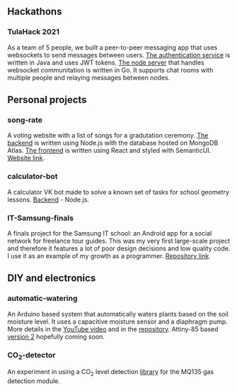 ## Hackathons
### TulaHack 2021
As a team of 5 people, we built a peer-to-peer messaging app that uses websockets to send messages between users. [The authentication service](https://github.com/Big-Kotik/p2p-chat-backend) is written in Java and uses JWT tokens. [The node server](https://github.com/Big-Kotik/p2p-ws-network) that handles websocket communitation is written in Go. It supports chat rooms with multiple people and relaying messages between nodes.
## Personal projects
### song-rate
A voting website with a list of songs for a gradutation ceremony. [The backend](https://github.com/bfrolikov/song-rate) is written using Node.js with the database hosted on MongoDB Atlas. [The frontend](https://github.com/bfrolikov/song-rate-frontend) is written using React and styled with SemanticUI. [Website link](https://song-rate.herokuapp.com/).
### calculator-bot
A calculator VK bot made to solve a known set of tasks for school geometry lessons. [Backend](https://github.com/bfrolikov/calculator-bot) - Node.js.
### IT-Samsung-finals
A finals project for the Samsung IT school: an Android app for a social network for freelance tour guides. This was my very first large-scale project and therefore it features a lot of poor design decisions and low quality code. I use it as an example of my growth as a programmer. [Repository link](https://github.com/bfrolikov/IT-Samsung-finals).
## DIY and electronics
### automatic-watering
An Arduino based system that automatically waters plants based on the soil moisture level. It uses a capacitive moisture sensor and a diaphragm pump. More details in the [YouTube video](https://youtu.be/GPbA5ufYR2Q) and in the [repository](https://github.com/bfrolikov/automatic-watering). Attiny-85 based [version 2](https://easyeda.com/editor#id=|8ab5f8ef05ec47ddb18944865dc3412f|2cdea431182140679714265d43e7cc74) hopefully coming soon.
### CO<sub>2</sub>-detector
An experiment in using a CO<sub>2</sub> level detection [library](https://github.com/GeorgK/MQ135) for the MQ135 gas detection module.

